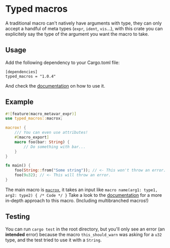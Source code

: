 # Typed macros
A traditional macro can't natively have arguments with type, they can only
accept a handful of meta types (`expr`, `ident`, `vis`...), with this crate
you can explicitely say the type of the argument you want the macro to take.

## Usage

Add the following dependency to your Cargo.toml file:

```
[dependencies]
typed_macros = "1.0.4"
```

And check the [documentation](https://docs.rs/typed_macros/latest/typed_macros/) on how to use it.

## Example

```rust
#![feature(macro_metavar_expr)]
use typed_macros::macrox;

macrox! {
	/// You can even use attributes!
	#[macro_export]
	macro foo(bar: String) {
		// Do something with bar...
	}
}

fn main() {
	foo(String::from("Some string")); // <- This won't throw an error.
	foo(9u32); // <- This will throw an error.
}
```

The main macro is [`macrox`][macrox], it takes an input like `macro name(arg1: type1, arg2: type2) { /* Code */ }` Take a look to the [documentation][macrox] for a more in-depth approach to this macro. (Including multibranched macros!)



## Testing

You can run `cargo test` in the root directory, but you'll only see an error (an **intended** error) because the macro `this_should_warn` was asking for a `u32` type, and the test tried to use it with a `String`.

[macrox]: macro.macrox.html
